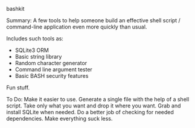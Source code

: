 bashkit

Summary:
A few tools to help someone build an effective shell script / command-line application
even more quickly than usual.

Includes such tools as:
- SQLite3 ORM 
- Basic string library
- Random character generator
- Command line argument tester
- Basic BASH security features

Fun stuff.

To Do:
Make it easier to use. 
Generate a single file with the help of a shell script.
	Take only what you want and drop it where you want.
Grab and install SQLite when needed.
Do a better job of checking for needed dependencies.
Make everything suck less.

